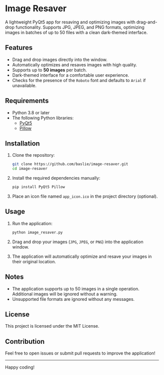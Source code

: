 # Image Resaver

A lightweight PyQt5 app for resaving and optimizing images with drag-and-drop functionality. Supports JPG, JPEG, and PNG formats, optimizing images in batches of up to 50 files with a clean dark-themed interface.

## Features

- Drag and drop images directly into the window.
- Automatically optimizes and resaves images with high quality.
- Supports up to **50 images** per batch.
- Dark-themed interface for a comfortable user experience.
- Checks for the presence of the `Roboto` font and defaults to `Arial` if unavailable.

## Requirements

- Python 3.8 or later
- The following Python libraries:
  - [PyQt5](https://pypi.org/project/PyQt5/)
  - [Pillow](https://pypi.org/project/Pillow/)

## Installation

1. Clone the repository:

   ```bash
   git clone https://github.com/baslie/image-resaver.git
   cd image-resaver
   ```

2. Install the required dependencies manually:

   ```bash
   pip install PyQt5 Pillow
   ```

3. Place an icon file named `app_icon.ico` in the project directory (optional).

## Usage

1. Run the application:

   ```bash
   python image_resaver.py
   ```

2. Drag and drop your images (`JPG`, `JPEG`, or `PNG`) into the application window.

3. The application will automatically optimize and resave your images in their original location.

## Notes

- The application supports up to 50 images in a single operation. Additional images will be ignored without a warning.
- Unsupported file formats are ignored without any messages.

## License

This project is licensed under the MIT License.

## Contribution

Feel free to open issues or submit pull requests to improve the application!

---
Happy coding!
